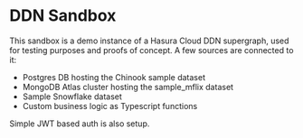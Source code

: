 # DDN Sandbox
This sandbox is a demo instance of a Hasura Cloud DDN supergraph, used for testing purposes and proofs of concept. 
A few sources are connected to it:
  - Postgres DB hosting the Chinook sample dataset
  - MongoDB Atlas cluster hosting the sample_mflix dataset
  - Sample Snowflake dataset
  - Custom business logic as Typescript functions

Simple JWT based auth is also setup.
